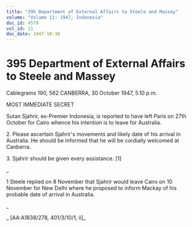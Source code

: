```yaml
---
title: "395 Department of External Affairs to Steele and Massey"
volume: "Volume 11: 1947, Indonesia"
doc_id: 4579
vol_id: 11
doc_date: 1947-10-30
---
```


# 395 Department of External Affairs to Steele and Massey

Cablegrams 190, 562 CANBERRA, 30 October 1947, 5.10 p.m.

MOST IMMEDIATE SECRET

Sutan Sjahrir, ex-Premier Indonesia, is reported to have left Paris on 27th October for Cairo whence his intention is to leave for Australia.

2\. Please ascertain Sjahrir's movements and likely date of his arrival in Australia. He should be informed that he will be cordially welcomed at Canberra.

3\. Sjahrir should be given every assistance. [1]

_

1 Steele replied on 8 November that Sjahrir would leave Cairo on 10 November for New Delhi where he proposed to inform Mackay of his probable date of arrival in Australia.

_

_ [AA:A1838/278, 401/3/10/1, ii]_
